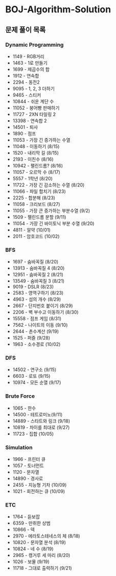 # BOJ-Algorithm-Solution

## 문제 풀이 목록

### Dynamic Programming
* 1149 - RGB거리
* 1463 - 1로 만들기
* 1699 - 제곱수의 합
* 1912 - 연속합
* 2294 - 동전2
* 9095 - 1, 2, 3 더하기
* 9465 - 스티커
* 10844 - 쉬운 계단 수
* 11052 - 붕어빵 판매하기
* 11727 - 2XN 타일링 2
* 13398 - 연속합 2
* 14501 - 퇴사
* 1890 - 점프
* 11053 - 가장 긴 증가하는 수열
* 11048 - 이동하기 (8/15)
* 1520 - 내리막 길 (8/15)
* 2193 - 이친수 (8/16)
* 10942 - 팰린드롬? (8/16)
* 11057 - 오르막 수 (8/17)
* 5557 - 1학년 (8/20)
* 11722 - 가장 긴 감소하는 수열 (8/20)
* 11066 - 파일 합치기 (8/23)
* 2225 - 합분해 (8/23)
* 11058 - 크리보드 (8/27)
* 11055 - 가장 큰 증가하는 부분수열 (9/2)
* 1509 - 팰린드롬 분할 (9/11)
* 11054 - 가장 긴 바이토닉 부분 수열 (9/20)
* 4811 - 알약 (10/01)
* 2011 - 암호코드 (10/02)

### BFS
* 1697 - 숨바꼭질 (8/20)
* 13913 - 숨바꼭질 4 (8/20)
* 12951 - 숨바꼭질 2 (8/21)
* 13549 - 숨바꼭질 3 (8/21)
* 9019 - DSLR (8/23)
* 2583 - 영역구하기 (8/23)
* 4963 - 섬의 개수 (8/29)
* 2667 - 단지번호 붙이기 (8/29)
* 2206 - 벽 부수고 이동하기 (8/30)
* 15558 - 점프 게임 (8/31)
* 7562 - 나이트의 이동 (9/10)
* 2644 - 촌수계산 (9/19)
* 1525 - 퍼즐 (9/28)
* 1963 - 소수경로 (10/02)

### DFS
* 14502 - 연구소 (9/15)
* 6603 - 로또 (9/15)
* 10974 - 모든 순열 (9/17)

### Brute Force
* 1065 - 한수
* 14500 - 테트로미노(9/11)
* 14889 - 스타트와 링크 (9/18)
* 10819 - 차이를 최대로 (9/27)
* 11723 - 집합 (10/05)

### Simulation
* 1966 - 프린터 큐
* 1057 - 토너먼트
* 1120 - 문자열
* 14890 - 경사로
* 2455 - 지능형 기차 (10/09)
* 1021 - 회전하는 큐 (10/09)

### ETC
* 1764 - 듣보잡
* 6359 - 만취한 상범
* 10866 - 덱
* 2970 - 에라토스테네스의 체 (8/18)
* 10820 - 문자열 분석 (8/19)
* 10824 - 네 수 (8/19)
* 2965 - 캥거루 세 마리 (8/20)
* 1026 - 보물 (9/19)
* 11718 - 그대로 출력하기 (9/21)
